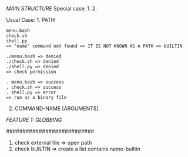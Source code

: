 
_MAIN STRUCTURE_
Special case:
    1.
    2.

Usual Case:
    1. PATH


    menu.bash
    check.sh
    shell.py
    => "name" command not found => IT IS NOT KNOWN AS A PATH => bUILTIN

    ./menu.bash => denied
    ./check.sh => denied
    ./shell.py => denied
    => check permission

    . menu.bash => success
    . check.sh => success
    . shell.py => error
    => run as a binary file

2. COMMAND-NAME [ARGUMENTS]




_FEATURE 1: GLOBBING_


###########################
1. check external file => open path
2. check bUILTIN => create a list contains name-builtin
